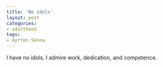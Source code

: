 ```yaml
---
title: 'No idols'
layout: post
categories:
- adulthood
tags:
- Ayrton Senna
---
```


I have no idols. I admire work, dedication, and competence.
